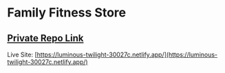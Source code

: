 # Family Fitness Store

## [Private Repo Link](https://github.com/Programming-Hero-Web-Course4/lucky-one-mobashirul-alam)
Live Site: [https://luminous-twilight-30027c.netlify.app/](https://luminous-twilight-30027c.netlify.app/)